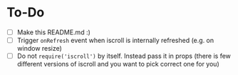 # To-Do

- [ ] Make this README.md :)
- [ ] Trigger `onRefresh` event when iscroll is internally refreshed (e.g. on window resize)
- [ ] Do not `require('iscroll')` by itself. Instead pass it in props (there is few different versions of iscroll and you want to pick correct one for you)

